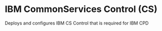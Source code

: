 IBM CommonServices Control (CS)
===============================================================================
Deploys and configures IBM CS Control that is required for IBM CPD
